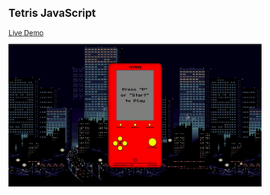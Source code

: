 ## Tetris JavaScript

[Live Demo](https://zgennadiy.github.io/Tetris/ "Live Demo Tetris JS")

![Tetris Demo Gif](Tetris.gif "Tetris Demo Gif")
